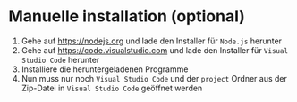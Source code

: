 # Manuelle installation (optional)

1. Gehe auf <https://nodejs.org> und lade den Installer für `Node.js` herunter
2. Gehe auf <https://code.visualstudio.com> und lade den Installer für `Visual Studio Code` herunter
3. Installiere die heruntergeladenen Programme
4. Nun muss nur noch `Visual Studio Code` und der `project` Ordner aus der Zip-Datei in `Visual Studio Code` geöffnet werden

